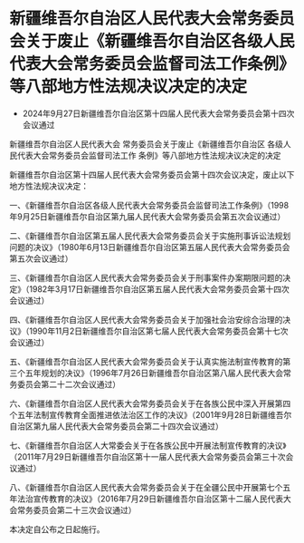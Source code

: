 # 新疆维吾尔自治区人民代表大会常务委员会关于废止《新疆维吾尔自治区各级人民代表大会常务委员会监督司法工作条例》等八部地方性法规决议决定的决定

- 2024年9月27日新疆维吾尔自治区第十四届人民代表大会常务委员会第十四次会议通过

<!-- INFO END -->

新疆维吾尔自治区人民代表大会 常务委员会关于废止《新疆维吾尔自治区 各级人民代表大会常务委员会监督司法工作 条例》等八部地方性法规决议决定的决定

新疆维吾尔自治区第十四届人民代表大会常务委员会第十四次会议决定，废止以下地方性法规决议决定：

一、《新疆维吾尔自治区各级人民代表大会常务委员会监督司法工作条例》（1998年9月25日新疆维吾尔自治区第九届人民代表大会常务委员会第五次会议通过）

二、《新疆维吾尔自治区第五届人民代表大会常务委员会关于实施刑事诉讼法规划问题的决议》（1980年6月13日新疆维吾尔自治区第五届人民代表大会常务委员会第五次会议通过）

三、《新疆维吾尔自治区人民代表大会常务委员会关于刑事案件办案期限问题的决定》（1982年3月17日新疆维吾尔自治区第五届人民代表大会常务委员会第十四次会议通过）

四、《新疆维吾尔自治区人民代表大会常务委员会关于加强社会治安综合治理的决议》（1990年11月2日新疆维吾尔自治区第七届人民代表大会常务委员会第十七次会议通过）

五、《新疆维吾尔自治区人民代表大会常务委员会关于认真实施法制宣传教育的第三个五年规划的决议》（1996年7月26日新疆维吾尔自治区第八届人民代表大会常务委员会第二十二次会议通过）

六、《新疆维吾尔自治区人民代表大会常务委员会关于在各族公民中深入开展第四个五年法制宣传教育全面推进依法治区工作的决议》（2001年9月28日新疆维吾尔自治区第九届人民代表大会常务委员会第二十四次会议通过）

七、《新疆维吾尔自治区人大常委会关于在各族公民中开展法制宣传教育的决议》（2011年7月29日新疆维吾尔自治区第十一届人民代表大会常务委员会第三十次会议通过）

八、《新疆维吾尔自治区人民代表大会常务委员会关于在全疆公民中开展第七个五年法治宣传教育的决议》（2016年7月29日新疆维吾尔自治区第十二届人民代表大会常务委员会第二十三次会议通过）

本决定自公布之日起施行。
